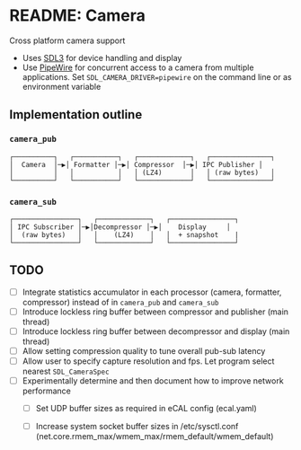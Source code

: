 # README: Camera

Cross platform camera support

- Uses [SDL3](https://github.com/libsdl-org/SDL/) for device handling and display
- Use [PipeWire](https://pipewire.org/) for concurrent access to a camera from multiple 
  applications. Set `SDL_CAMERA_DRIVER=pipewire` on the command line or as environment variable

## Implementation outline

### `camera_pub`

```                                                                 
┌──────────┐   ┌───────────┐   ┌─────────────┐   ┌───────────────┐ 
│  Camera  │─▶│ Formatter │─▶│ Compressor  │─▶│ IPC Publisher │ 
│          │   │           │   │ (LZ4)       │   │ (raw bytes)   │
└──────────┘   └───────────┘   └─────────────┘   └───────────────┘ 
```

### `camera_sub`

```
┌────────────────┐   ┌─────────────┐   ┌────────────────┐
│ IPC Subscriber │─▶│Decompressor │─▶│    Display     │
│  (raw bytes)   │   │    (LZ4)    │   │  + snapshot    |
└────────────────┘   └─────────────┘   └────────────────┘          
```

## TODO

- [ ] Integrate statistics accumulator in each processor (camera, formatter, compressor) instead of in `camera_pub` and `camera_sub`
- [ ] Introduce lockless ring buffer between compressor and publisher (main thread)
- [ ] Introduce lockless ring buffer between decompressor and display (main thread)
- [ ] Allow setting compression quality to tune overall pub-sub latency
- [ ] Allow user to specify capture resolution and fps. Let program select nearest `SDL_CameraSpec`
- [ ] Experimentally determine and then document how to improve network performance
  - [ ] Set UDP buffer sizes as required in eCAL config (ecal.yaml)
  - [ ] Increase system socket buffer sizes in /etc/sysctl.conf (net.core.rmem_max/wmem_max/rmem_default/wmem_default)

